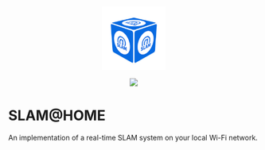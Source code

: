 <p align="center">
  <img height="128px" width="128px" src="./images/logo.png">
</p>
<p align="center">
  <a href="https://www.buymeacoffee.com/ognis1205">
    <img width="128px" src="https://img.buymeacoffee.com/button-api/?text=Buy me a coffee&emoji=&slug=ognis1205&button_colour=FFDD00&font_colour=000000&font_family=Cookie&outline_colour=000000&coffee_colour=ffffff" />
  </a>
</p>

SLAM@HOME
==============================

An implementation of a real-time SLAM system on your local Wi-Fi network.
